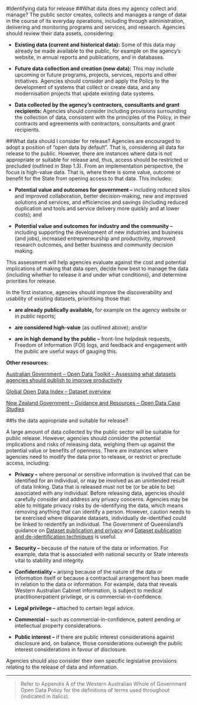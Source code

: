 #Identifying data for release
##What data does my agency collect and manage?
The public sector creates, collects and manages a range of datai
in the course of its everyday operations,
including through administration, delivering and monitoring programs and services, and research. Agencies
should review their data assets, considering:

* __Existing data (current and historical data):__ Some of this data may already be made available to
the public, for example on the agency’s website, in annual reports and publications, and in
databases.

* __Future data collection and creation (new data):__ This may include upcoming or future programs,
projects, services, reports and other initiatives. Agencies should consider and apply the Policy to
the development of systems that collect or create data, and any modernisation projects that
update existing data systems.

* __Data collected by the agency’s contractors, consultants and grant recipients:__ Agencies should
consider including provisions surrounding the collection of data, consistent with the principles
of the Policy, in their contracts and agreements with contractors, consultants and grant
recipients. 

##What data should I consider for release?
Agencies are encouraged to adopt a position of “open data by default”. That is, considering all data for
release to the public. However, there are instances where data is not appropriate or suitable for release
and, thus, access should be restricted or precluded (outlined in Step 1.3).
From an implementation perspective, the focus is high-value data. That is, where there is some value,
outcome or benefit for the State from opening access to that data. This includes:

* __Potential value and outcomes for government –__ including reduced silos and improved
collaboration, better decision-making, new and improved solutions and services, and
efficiencies and savings (including reduced duplication and tools and service delivery more
quickly and at lower costs); and

* __Potential value and outcomes for industry and the community –__ including supporting the
development of new industries and business (and jobs), increased entrepreneurship and
productivity, improved research outcomes, and better business and community decision
making.

This assessment will help agencies evaluate against the cost and potential implications of making that data
open, decide how best to manage the data (including whether to release it and under what conditions),
and determine priorities for release.

In the first instance, agencies should improve the discoverability and usability of existing datasets,
prioritising those that:

* __are already publically available,__ for example on the agency website or in public reports;

* __are considered high-value__ (as outlined above); and/or

* __are in high demand by the public –__ front-line helpdesk requests, Freedom of Information
(FOI) logs, and feedback and engagement with the public are useful ways of gauging this.

__Other resources:__

[Australian Government – Open Data Toolkit – Assessing what datasets agencies should publish to
improve productivity](https://toolkit.data.gov.au/index.php?title=How_to_use_data.gov.au#Assessing_what_data_sets_Agencies_should_publish_to_improve_productivity)

[Global Open Data Index – Dataset overview](http://index.okfn.org/dataset/)

[New Zealand Government – Guidance and Resources – Open Data Case Studies](https://www.ict.govt.nz/guidance-and-resources/case-studies/open-data)

##Is the data appropriate and suitable for release?

A large amount of data collected by the public sector will be suitable for public release. However, agencies
should consider the potential implications and risks of releasing data, weighing them up against the
potential value or benefits of openness. There are instances where agencies need to modify the data prior
to release, or restrict or preclude access, including: 

* __Privacy –__ where personal or sensitive information is involved that can be identified for an
individual, or may be involved as an unintended result of data linking. Data that is released
must not be (or be able to be) associated with any individual.
Before releasing data, agencies should carefully consider and address any privacy
concerns. Agencies may be able to mitigate privacy risks by de-identifying the data, which
means removing anything that can identify a person. However, caution needs to be
exercised where disparate datasets, individually de-identified could be linked to reidentify
an individual. The Government of Queensland’s guidance on [Dataset publication
and privacy](https://www.oic.qld.gov.au/guidelines/for-government/guidelines-privacy-principles/applying-the-privacy-principles/dataset-publication-and-privacy) and [Dataset publication and de-identification techniques](https://www.oic.qld.gov.au/guidelines/for-government/guidelines-privacy-principles/applying-the-privacy-principles/dataset-publication-and-de-identification-techniques) is useful.

* __Security –__ because of the nature of the data or information. For example, data that is
associated with national security or State interests vital to stability and integrity.

* __Confidentiality –__ arising because of the nature of the data or information itself or because a
contractual arrangement has been made in relation to the data or information. For example,
data that reveals Western Australian Cabinet information, is subject to medical practitionerpatient
privilege, or is commercial-in-confidence.

* __Legal privilege –__ attached to certain legal advice.

* __Commercial –__ such as commercial-in-confidence, patent pending or intellectual property
considerations.

* __Public interest –__ if there are public interest considerations against disclosure and, on balance,
those considerations outweigh the public interest considerations in favour of disclosure.

Agencies should also consider their own specific legislative provisions relating to the release of data and
information. 

---

>Refer to Appendix A of the Western Australian Whole of Government Open Data Policy for the definitions of terms used
throughout (indicated in italics).
